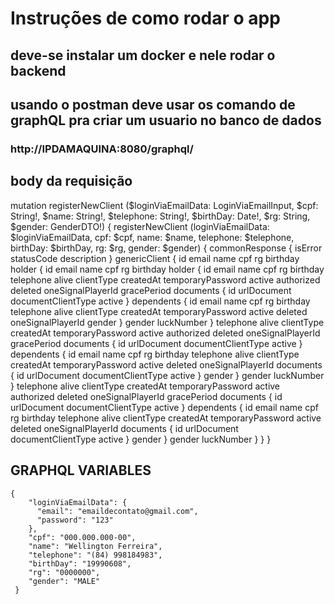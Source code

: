 # Instruções de como rodar o app

## deve-se instalar um docker e nele rodar o backend
## usando o postman deve usar os comando de graphQL pra criar um usuario no banco de dados
### http://IPDAMAQUINA:8080/graphql/
## body da requisição
mutation registerNewClient (\$loginViaEmailData: LoginViaEmailInput, \$cpf: String!, \$name: String!, \$telephone: String!, \$birthDay: Date!, \$rg: String, \$gender: GenderDTO!) {
          registerNewClient (loginViaEmailData: \$loginViaEmailData, cpf: \$cpf, name: \$name, telephone: \$telephone, birthDay: \$birthDay, rg: \$rg, gender: \$gender) {
              commonResponse {
                  isError
                  statusCode
                  description
              }
              genericClient {
                  id
                  email
                  name
                  cpf
                  rg
                  birthday
                  holder {
                      id
                      email
                      name
                      cpf
                      rg
                      birthday
                      holder {
                          id
                          email
                          name
                          cpf
                          rg
                          birthday
                          telephone
                          alive
                          clientType
                          createdAt
                          temporaryPassword
                          active
                          authorized
                          deleted
                          oneSignalPlayerId
                          gracePeriod
                          documents {
                              id
                              urlDocument
                              documentClientType
                              active
                          }
                          dependents {
                              id
                              email
                              name
                              cpf
                              rg
                              birthday
                              telephone
                              alive
                              clientType
                              createdAt
                              temporaryPassword
                              active
                              deleted
                              oneSignalPlayerId
                              gender
                          }
                          gender
                          luckNumber
                      }
                      telephone
                      alive
                      clientType
                      createdAt
                      temporaryPassword
                      active
                      authorized
                      deleted
                      oneSignalPlayerId
                      gracePeriod
                      documents {
                          id
                          urlDocument
                          documentClientType
                          active
                      }
                      dependents {
                          id
                          email
                          name
                          cpf
                          rg
                          birthday
                          telephone
                          alive
                          clientType
                          createdAt
                          temporaryPassword
                          active
                          deleted
                          oneSignalPlayerId
                          documents {
                              id
                              urlDocument
                              documentClientType
                              active
                          }
                          gender
                      }
                      gender
                      luckNumber
                  }
                  telephone
                  alive
                  clientType
                  createdAt
                  temporaryPassword
                  active
                  authorized
                  deleted
                  oneSignalPlayerId
                  gracePeriod
                  documents {
                      id
                      urlDocument
                      documentClientType
                      active
                  }
                  dependents {
                      id
                      email
                      name
                      cpf
                      rg
                      birthday
                      telephone
                      alive
                      clientType
                      createdAt
                      temporaryPassword
                      active
                      deleted
                      oneSignalPlayerId
                      documents {
                          id
                          urlDocument
                          documentClientType
                          active
                      }
                      gender
                  }
                  gender
                  luckNumber
              }
          }
      }
      
 ## GRAPHQL VARIABLES
    {
        "loginViaEmailData": {
          "email": "emaildecontato@gmail.com",
          "password": "123"
        },
        "cpf": "000.000.000-00",
        "name": "Wellington Ferreira",
        "telephone": "(84) 998184983",
        "birthDay": "19990608",
        "rg": "0000000",
        "gender": "MALE"
     }
 

